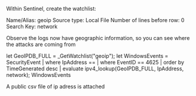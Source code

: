 Within Sentinel, create the watchlist:

Name/Alias: geoip
Source type: Local File
Number of lines before row: 0
Search Key: network

Observe the logs now have geographic information, so you can see where the attacks are coming from

let GeoIPDB_FULL = _GetWatchlist("geoip");
let WindowsEvents = SecurityEvent
    | where IpAddress == <attacker IP address>
    | where EventID == 4625
    | order by TimeGenerated desc
    | evaluate ipv4_lookup(GeoIPDB_FULL, IpAddress, network);
WindowsEvents

A public csv file of ip adress is attached
